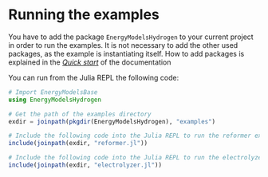# Running the examples

You have to add the package `EnergyModelsHydrogen` to your current project in order to run the examples.
It is not necessary to add the other used packages, as the example is instantiating itself.
How to add packages is explained in the *[Quick start](https://clean_export.pages.sintef.no/energymodelshydrogen.jl/manual/quick-start/)* of the documentation

You can run from the Julia REPL the following code:

```julia
# Import EnergyModelsBase
using EnergyModelsHydrogen

# Get the path of the examples directory
exdir = joinpath(pkgdir(EnergyModelsHydrogen), "examples")

# Include the following code into the Julia REPL to run the reformer example
include(joinpath(exdir, "reformer.jl"))

# Include the following code into the Julia REPL to run the electrolyzer example
include(joinpath(exdir, "electrolyzer.jl"))
```
